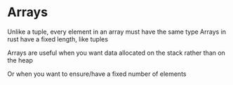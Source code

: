 # Arrays


Unlike a tuple, every element in an array must have the same type
Arrays in rust have a fixed length, like tuples

Arrays are useful when you want data allocated on the stack rather than on the
heap

Or when you want to ensure/have a fixed number of elements
